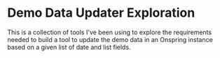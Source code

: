 # Demo Data Updater Exploration

This is a collection of tools I've been using to explore the requirements needed to build a tool to update the demo data in an Onspring instance based on a given list of date and list fields.
